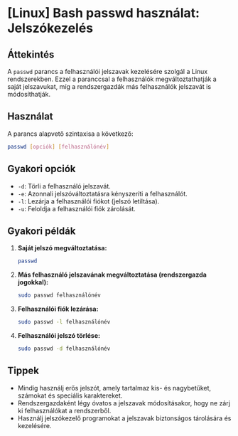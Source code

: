 # [Linux] Bash passwd használat: Jelszókezelés

## Áttekintés
A `passwd` parancs a felhasználói jelszavak kezelésére szolgál a Linux rendszerekben. Ezzel a paranccsal a felhasználók megváltoztathatják a saját jelszavukat, míg a rendszergazdák más felhasználók jelszavát is módosíthatják.

## Használat
A parancs alapvető szintaxisa a következő:

```bash
passwd [opciók] [felhasználónév]
```

## Gyakori opciók
- `-d`: Törli a felhasználó jelszavát.
- `-e`: Azonnali jelszóváltoztatásra kényszeríti a felhasználót.
- `-l`: Lezárja a felhasználói fiókot (jelszó letiltása).
- `-u`: Feloldja a felhasználói fiók zárolását.

## Gyakori példák
1. **Saját jelszó megváltoztatása:**
   ```bash
   passwd
   ```

2. **Más felhasználó jelszavának megváltoztatása (rendszergazda jogokkal):**
   ```bash
   sudo passwd felhasználónév
   ```

3. **Felhasználói fiók lezárása:**
   ```bash
   sudo passwd -l felhasználónév
   ```

4. **Felhasználói jelszó törlése:**
   ```bash
   sudo passwd -d felhasználónév
   ```

## Tippek
- Mindig használj erős jelszót, amely tartalmaz kis- és nagybetűket, számokat és speciális karaktereket.
- Rendszergazdaként légy óvatos a jelszavak módosításakor, hogy ne zárj ki felhasználókat a rendszerből.
- Használj jelszókezelő programokat a jelszavak biztonságos tárolására és kezelésére.